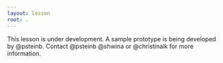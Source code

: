 ```yaml
---
layout: lesson
root: .
---
```


This lesson is under development.  A sample prototype is being 
developed by @psteinb.  Contact @psteinb @shwina or @christinalk
for more information.  	
